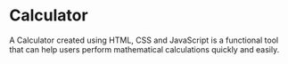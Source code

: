 # Calculator

A Calculator created using HTML, CSS and JavaScript is a functional tool that can help users perform mathematical calculations quickly and easily.
